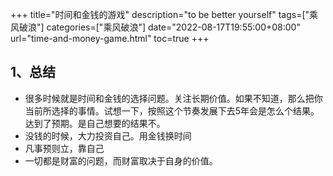 +++ 
title="时间和金钱的游戏" 
description="to be better yourself" 
tags=["乘风破浪"]
categories=["乘风破浪"]
date="2022-08-17T19:55:00+08:00" 
url="time-and-money-game.html"
toc=true
+++


## 1、总结

+ 很多时候就是时间和金钱的选择问题。关注长期价值。如果不知道，那么把你当前所选择的事情。试想一下，按照这个节奏发展下去5年会是怎么个结果。达到了预期。是自己想要的结果不。
+ 没钱的时候，大力投资自己。用金钱换时间
+ 凡事预则立，靠自己
+ 一切都是财富的问题，而财富取决于自身的价值。

